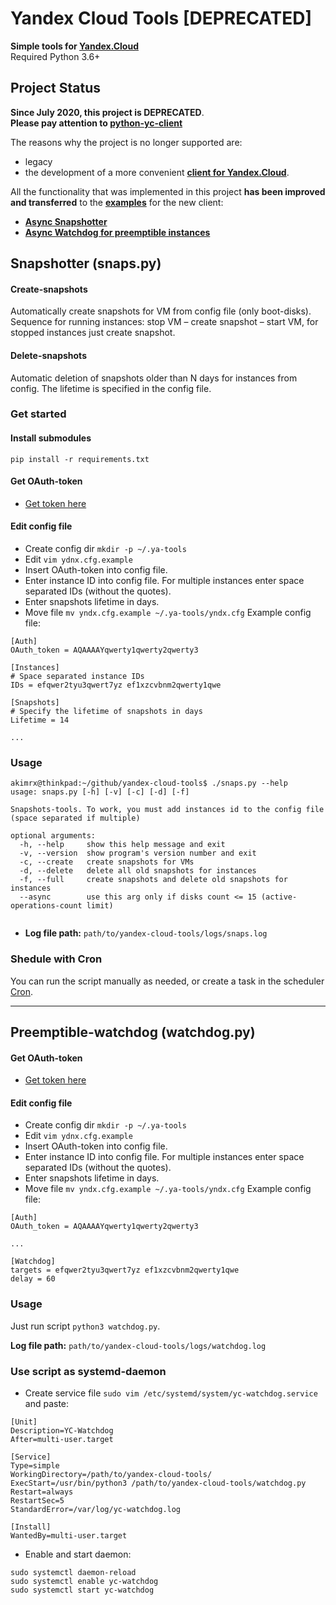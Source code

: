 # Yandex Cloud Tools [DEPRECATED]
**Simple tools for [Yandex.Cloud](https://cloud.yandex.com)**  
Required Python 3.6+
  
## Project Status

**Since July 2020, this project is DEPRECATED**.  
**Please pay attention to [python-yc-client](https://github.com/akimrx/python-yc-client)**
  
The reasons why the project is no longer supported are: 
* legacy  
* the development of a more convenient **[client for Yandex.Cloud](https://github.com/akimrx/python-yc-client)**.  
  
All the functionality that was implemented in this project **has been improved and transferred** to the **[examples](https://github.com/akimrx/python-yc-client/tree/master/examples)** for the new client:
* **[Async Snapshotter](https://github.com/akimrx/python-yc-client/blob/master/examples/cron_snapshotter.py)**
* **[Async Watchdog for preemptible instances](https://github.com/akimrx/python-yc-client/blob/master/examples/preemptible_watchdog.py)**
  

## Snapshotter (snaps.py)

#### Create-snapshots
Automatically create snapshots for VM from config file (only boot-disks). Sequence for running instances: stop VM – create snapshot – start VM, for stopped instances just create snapshot.

#### Delete-snapshots
Automatic deletion of snapshots older than N days for instances from config. 
The lifetime is specified in the config file.

### Get started
#### Install submodules
`pip install -r requirements.txt`

#### Get OAuth-token
* [Get token here](https://oauth.yandex.com/authorize?response_type=token&client_id=1a6990aa636648e9b2ef855fa7bec2fb)

#### Edit config file
* Create config dir `mkdir -p ~/.ya-tools`
* Edit `vim ydnx.cfg.example`
* Insert OAuth-token into config file.
* Enter instance ID into config file. For multiple instances enter space separated IDs (without the quotes).
* Enter snapshots lifetime in days.
* Move file `mv yndx.cfg.example ~/.ya-tools/yndx.cfg`
Example config file:
```
[Auth]
OAuth_token = AQAAAAYqwerty1qwerty2qwerty3

[Instances]
# Space separated instance IDs
IDs = efqwer2tyu3qwert7yz ef1xzcvbnm2qwerty1qwe

[Snapshots]
# Specify the lifetime of snapshots in days
Lifetime = 14

...
```

### Usage
```
akimrx@thinkpad:~/github/yandex-cloud-tools$ ./snaps.py --help
usage: snaps.py [-h] [-v] [-c] [-d] [-f]

Snapshots-tools. To work, you must add instances id to the config file (space separated if multiple)

optional arguments:
  -h, --help     show this help message and exit
  -v, --version  show program's version number and exit
  -c, --create   create snapshots for VMs
  -d, --delete   delete all old snapshots for instances
  -f, --full     create snapshots and delete old snapshots for instances
  --async        use this arg only if disks count <= 15 (active-operations-count limit)


```

* **Log file path:** `path/to/yandex-cloud-tools/logs/snaps.log`

### Shedule with Cron
You can run the script manually as needed, or create a task in the scheduler [Cron](https://help.ubuntu.com/community/CronHowto). 

---

## Preemptible-watchdog (watchdog.py)

#### Get OAuth-token
* [Get token here](https://oauth.yandex.com/authorize?response_type=token&client_id=1a6990aa636648e9b2ef855fa7bec2fb)

#### Edit config file
* Create config dir `mkdir -p ~/.ya-tools`
* Edit `vim ydnx.cfg.example`
* Insert OAuth-token into config file.
* Enter instance ID into config file. For multiple instances enter space separated IDs (without the quotes).
* Enter snapshots lifetime in days.
* Move file `mv yndx.cfg.example ~/.ya-tools/yndx.cfg`
Example config file:
```
[Auth]
OAuth_token = AQAAAAYqwerty1qwerty2qwerty3

...

[Watchdog]
targets = efqwer2tyu3qwert7yz ef1xzcvbnm2qwerty1qwe
delay = 60
```

### Usage
Just run script `python3 watchdog.py`.

**Log file path:** `path/to/yandex-cloud-tools/logs/watchdog.log`


### Use script as systemd-daemon

* Create service file `sudo vim /etc/systemd/system/yc-watchdog.service` and paste:
```
[Unit]
Description=YC-Watchdog
After=multi-user.target

[Service]
Type=simple
WorkingDirectory=/path/to/yandex-cloud-tools/
ExecStart=/usr/bin/python3 /path/to/yandex-cloud-tools/watchdog.py
Restart=always
RestartSec=5
StandardError=/var/log/yc-watchdog.log

[Install]
WantedBy=multi-user.target
```

* Enable and start daemon:
```
sudo systemctl daemon-reload
sudo systemctl enable yc-watchdog
sudo systemctl start yc-watchdog
```

